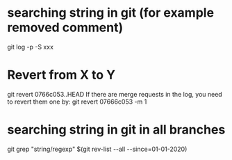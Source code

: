 # searching string in git (for example removed comment)
git log -p -S xxx

# Revert from X to Y
git revert 0766c053..HEAD
If there are merge requests in the log, you need to revert them one by:
git revert 07666c053 -m 1

# searching string in git in all branches
git grep "string/regexp" $(git rev-list --all --since=01-01-2020)
